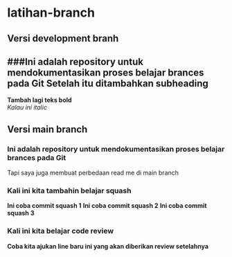 # latihan-branch

## Versi development branh
###Ini adalah repository untuk mendokumentasikan proses belajar brances pada Git
Setelah itu ditambahkan subheading<br>
--
**Tambah lagi teks bold**<br>
*Kalau ini italic*

## Versi main branch
### Ini adalah repository untuk mendokumentasikan proses belajar brances pada Git
Tapi saya juga membuat perbedaan read me di main branch

### Kali ini kita tambahin belajar squash
**Ini coba commit squash 1**
**Ini coba commit squash 2**
**Ini coba commit squash 3**

### Kali ini kita belajar code review
**Coba kita ajukan line baru ini yang akan diberikan review setelahnya**

